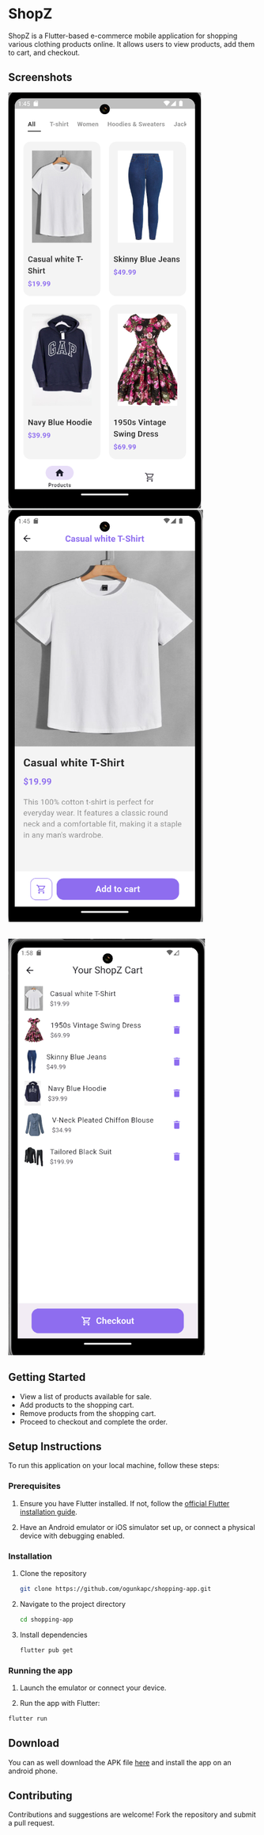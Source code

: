 # ShopZ

ShopZ is a Flutter-based e-commerce mobile application for shopping various clothing products online. It allows users to view products, add them to cart, and checkout.

## Screenshots

![Product List](screenshots/shopZ_product_list.png) &nbsp;&nbsp;&nbsp;&nbsp;&nbsp;&nbsp;&nbsp;&nbsp; ![Product Detail](screenshots/shopZ_product_detail.png)

&nbsp;&nbsp;&nbsp;&nbsp;&nbsp;&nbsp;&nbsp;&nbsp;&nbsp;&nbsp;&nbsp;&nbsp;&nbsp;&nbsp;&nbsp;&nbsp;
&nbsp;&nbsp;&nbsp;&nbsp;&nbsp;&nbsp;&nbsp;&nbsp;&nbsp;&nbsp;&nbsp;&nbsp;&nbsp;&nbsp;&nbsp;&nbsp;
&nbsp;&nbsp;&nbsp;&nbsp;&nbsp;&nbsp;&nbsp;&nbsp;&nbsp;&nbsp;&nbsp;&nbsp;&nbsp;&nbsp;&nbsp;&nbsp;
![Cart](screenshots/shopZ_cart.png)

## Getting Started

* View a list of products available for sale.
* Add products to the shopping cart.
* Remove products from the shopping cart.
* Proceed to checkout and complete the order.

## Setup Instructions

To run this application on your local machine, follow these steps:

### Prerequisites

1. Ensure you have Flutter installed. If not, follow the [official Flutter installation guide](https://docs.flutter.dev/ "Flutter documentation").

2. Have an Android emulator or iOS simulator set up, or connect a physical device with debugging enabled.

### Installation

1. Clone the repository

    ``` bash
    git clone https://github.com/ogunkapc/shopping-app.git
    ```

2. Navigate to the project directory

    ``` bash
    cd shopping-app
    ```

3. Install dependencies

    ``` bash
    flutter pub get
    ```

### Running the app

1. Launch the emulator or connect your device.

2. Run the app with Flutter:

``` dart
flutter run
```

## Download

You can as well download the APK file [here](https://drive.google.com/file/d/1Nwpj68yI3tWAezrYwvRYmI24XA53WHyQ/view?usp=sharing) and install the app on an android phone.

## Contributing

Contributions and suggestions are welcome! Fork the repository and submit a pull request.

